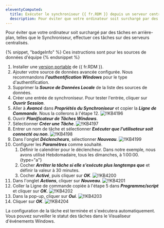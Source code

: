 ```yaml
---
eleventyComputed:
  title: Exécuter le synchroniseur {{ fr.RDM }} depuis un serveur centralisé
  description: Pour éviter que votre ordinateur soit surchargé par des tâches en arrière-plan, telles que le Synchroniseur, effectuer ces tâches sur des serveurs centralisés.
---
```

Pour éviter que votre ordinateur soit surchargé par des tâches en arrière-plan, telles que le Synchroniseur, effectuer ces tâches sur des serveurs centralisés.

{% snippet, "badgeInfo" %}
Ces instructions sont pour les sources de données d'équipe
{% endsnippet %}

1. Installer une [version portable](/rdm/windows/installation/client/portable-usb/) de {{ fr.RDM }}.
1. Ajouter votre source de données avancée configurée. Nous recommandons ***l'authentification Windows*** pour le type d'authentification.
1. Supprimer la ***Source de Données Locale*** de la liste des sources de données.
1. Créer une entrée de synchroniseur. Pour tester l'entrée, cliquer sur ***Ouvrir Session***.
1. Aller à ***Avancé*** dans ***Propriétés du Synchroniseur*** et copier la ***Ligne de Commande***. Nous la collerons à l'étape 12.
![!!KB4196](https://cdnweb.devolutions.net/docs/docs_en_kb_KB4196.png)
1. Ouvrir ***Planificateur de Tâches Windows***.
1. Sélectionner ***Créer une Tâche***.
![!!KB4197](https://cdnweb.devolutions.net/docs/docs_en_kb_KB4197.png)
1. Entrer un nom de tâche et sélectionner ***Exécuter que l'utilisateur soit connecté ou non***.
![!!KB4198](https://cdnweb.devolutions.net/docs/docs_en_kb_KB4198.png)
1. Dans l'onglet ***Déclencheurs***, sélectionner ***Nouveau***.
![!!KB4199](https://cdnweb.devolutions.net/docs/docs_en_kb_KB4199.png)
1. Configurer les ***Paramètres*** comme souhaité.
    1. Définir le calendrier pour le déclencheur. Dans notre exemple, nous avons utilisé Hebdomadaire, tous les dimanches, à 1:00:00.
{type="a"}
    1. Cocher ***Arrêter la tâche si elle s'exécute plus longtemps que*** et définir la valeur à 30 minutes.
    1. Cocher ***Activé***, puis cliquer sur ***OK***.
![!!KB4200](https://cdnweb.devolutions.net/docs/docs_en_kb_KB4200.png)
1. Dans l'onglet ***Actions***, cliquer sur ***Nouveau***.
![!!KB4201](https://cdnweb.devolutions.net/docs/docs_en_kb_KB4201.png)
1. Coller la Ligne de commande copiée à l'étape 5 dans ***Programme/script*** et cliquer sur ***OK***.
![!!KB4202](https://cdnweb.devolutions.net/docs/docs_en_kb_KB4202.png)
1. Dans la pop-up, cliquer sur ***Oui***.
![!!KB4203](https://cdnweb.devolutions.net/docs/docs_en_kb_KB4203.png)
1. Cliquer sur ***OK***.
![!!KB4204](https://cdnweb.devolutions.net/docs/docs_en_kb_KB4204.png)

La configuration de la tâche est terminée et s'exécutera automatiquement. Vous pouvez surveiller le statut des tâches dans le Visualiseur d'événements Windows.
